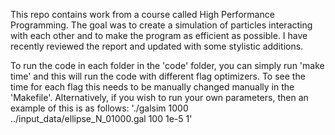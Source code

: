 This repo contains work from a course called High Performance Programming. The goal was to create a simulation of particles interacting with each other and to make the program as efficient as possible. I have recently reviewed the report and updated with some stylistic additions.

To run the code in each folder in the 'code' folder, you can simply run 'make time' and this will run the code with different flag optimizers. To see the time for each flag this needs to be manually changed manually in the 'Makefile'. Alternatively, if you wish to run your own parameters, then an example of this is as follows:
'./galsim 1000 ../input_data/ellipse_N_01000.gal 100 1e-5 1'
